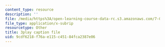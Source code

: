 ```yaml
---
content_type: resource
description: ''
file: /media/https%3A/open-learning-course-data-rc.s3.amazonaws.com/7-012-introduction-to-biology-fall-2004/9cdf6218f76ae115c45184fca2387e06_00LNy0Q_i6c.srt
file_type: application/x-subrip
resourcetype: Other
title: 3play caption file
uid: 9cdf6218-f76a-e115-c451-84fca2387e06
---
```

